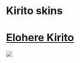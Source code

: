 # Kirito skins

# [Elohere Kirito](https://www.mediafire.com/file/s4j7s39thz8sijt/-________________Elohere.osk/file)
![](https://osu.ppy.sh/ss/14102508/9782)
